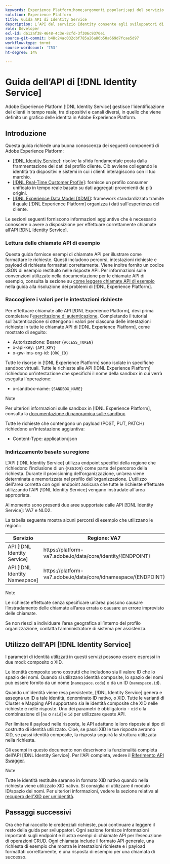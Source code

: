 ```yaml
---
keywords: Experience Platform;home;argomenti popolari;api del servizio identity;guida per gli sviluppatori del servizio identity;area geografica
solution: Experience Platform
title: Guida API di Identity Service
description: L’API del servizio Identity consente agli sviluppatori di gestire l’identificazione dei clienti in tempo quasi reale tra dispositivi e canali diversi, utilizzando i grafici delle identità in Adobe Experience Platform. Segui questa guida per scoprire come eseguire operazioni chiave utilizzando l’API.
role: Developer
exl-id: d612af38-4648-4c3e-8cfd-3f306c9370e1
source-git-commit: b48c24ac032cbf785a26a86b50a669d7fcae5d97
workflow-type: tm+mt
source-wordcount: '753'
ht-degree: 14%

---
```


# Guida dell’API di [!DNL Identity Service]

Adobe Experience Platform [!DNL Identity Service] gestisce l&#39;identificazione dei clienti in tempo reale, tra dispositivi e canali diversi, in quello che viene definito un grafico delle identità in Adobe Experience Platform.

## Introduzione

Questa guida richiede una buona conoscenza dei seguenti componenti di Adobe Experience Platform:

- [[!DNL Identity Service]](../home.md): risolve la sfida fondamentale posta dalla frammentazione dei dati del profilo cliente. Ciò avviene collegando le identità tra dispositivi e sistemi in cui i clienti interagiscono con il tuo marchio.
- [[!DNL Real-Time Customer Profile]](../../profile/home.md): fornisce un profilo consumer unificato in tempo reale basato su dati aggregati provenienti da più origini.
- [[!DNL Experience Data Model (XDM)]](../../xdm/home.md): framework standardizzato tramite il quale [!DNL Experience Platform] organizza i dati sull&#39;esperienza del cliente.

Le sezioni seguenti forniscono informazioni aggiuntive che è necessario conoscere o avere a disposizione per effettuare correttamente chiamate all&#39;API [!DNL Identity Service].

### Lettura delle chiamate API di esempio

Questa guida fornisce esempi di chiamate API per illustrare come formattare le richieste. Questi includono percorsi, intestazioni richieste e payload di richieste formattati correttamente. Viene inoltre fornito un codice JSON di esempio restituito nelle risposte API. Per informazioni sulle convenzioni utilizzate nella documentazione per le chiamate API di esempio, consulta la sezione su [come leggere chiamate API di esempio](../../landing/troubleshooting.md#how-do-i-format-an-api-request) nella guida alla risoluzione dei problemi di [!DNL Experience Platform].

### Raccogliere i valori per le intestazioni richieste

Per effettuare chiamate alle API [!DNL Experience Platform], devi prima completare l&#39;[esercitazione di autenticazione](https://www.adobe.com/go/platform-api-authentication-en). Completando il tutorial sull’autenticazione si ottengono i valori per ciascuna delle intestazioni richieste in tutte le chiamate API di [!DNL Experience Platform], come mostrato di seguito:

- Autorizzazione: Bearer `{ACCESS_TOKEN}`
- x-api-key: `{API_KEY}`
- x-gw-ims-org-id: `{ORG_ID}`

Tutte le risorse in [!DNL Experience Platform] sono isolate in specifiche sandbox virtuali. Tutte le richieste alle API [!DNL Experience Platform] richiedono un&#39;intestazione che specifichi il nome della sandbox in cui verrà eseguita l&#39;operazione:

- x-sandbox-name: `{SANDBOX_NAME}`

>[!NOTE]
>
>Per ulteriori informazioni sulle sandbox in [!DNL Experience Platform], consulta la [documentazione di panoramica sulle sandbox](../../sandboxes/home.md).

Tutte le richieste che contengono un payload (POST, PUT, PATCH) richiedono un’intestazione aggiuntiva:

- Content-Type: application/json

### Indirizzamento basato su regione

L&#39;API [!DNL Identity Service] utilizza endpoint specifici della regione che richiedono l&#39;inclusione di un `{REGION}` come parte del percorso della richiesta. Durante il provisioning dell’organizzazione, un’area viene determinata e memorizzata nel profilo dell’organizzazione. L&#39;utilizzo dell&#39;area corretta con ogni endpoint assicura che tutte le richieste effettuate utilizzando l&#39;API [!DNL Identity Service] vengano instradate all&#39;area appropriata.

Al momento sono presenti due aree supportate dalle API [!DNL Identity Service]: VA7 e NLD2.

La tabella seguente mostra alcuni percorsi di esempio che utilizzano le regioni:

| Servizio | Regione: VA7 | Regione: NLD2 |
| ------ | -------- |--------- |
| API [!DNL Identity Service] | https://</span>platform-va7.adobe.</span>io/data/core/identity/{ENDPOINT} | https://</span>platform-nld2.adobe.</span>io/data/core/identity/{ENDPOINT} |
| API [!DNL Identity Namespace] | https://</span>platform-va7.adobe.</span>io/data/core/idnamespace/{ENDPOINT} | https://</span>platform-nld2.adobe.</span>io/data/core/idnamespace{ENDPOINT} |

>[!NOTE]
>
>Le richieste effettuate senza specificare un’area possono causare l’instradamento delle chiamate all’area errata o causare un errore imprevisto delle chiamate.

Se non riesci a individuare l’area geografica all’interno del profilo organizzazione, contatta l’amministratore di sistema per assistenza.

## Utilizzo dell&#39;API [!DNL Identity Service]

I parametri di identità utilizzati in questi servizi possono essere espressi in due modi: composito o XID.

Le identità composite sono costrutti che includono sia il valore ID che lo spazio dei nomi. Quando si utilizzano identità composite, lo spazio dei nomi può essere fornito da un nome (`namespace.code`) o da un ID (`namespace.id`).

Quando un&#39;identità viene resa persistente, [!DNL Identity Service] genera e assegna un ID a tale identità, denominato ID nativo, o XID. Tutte le varianti di Cluster e Mapping API supportano sia le identità composite che XID nelle richieste e nelle risposte. Uno dei parametri è obbligatorio - `xid` o la combinazione di [`ns` o `nsid`] e `id` per utilizzare queste API.

Per limitare il payload nelle risposte, le API adattano le loro risposte al tipo di costrutto di identità utilizzato. Cioè, se passi XID le tue risposte avranno XID, se passi identità composite, la risposta seguirà la struttura utilizzata nella richiesta.

Gli esempi in questo documento non descrivono la funzionalità completa dell&#39;API [!DNL Identity Service]. Per l&#39;API completa, vedere il [Riferimento API Swagger](https://www.adobe.io/experience-platform-apis/references/identity-service).

>[!NOTE]
>
>Tutte le identità restituite saranno in formato XID nativo quando nella richiesta viene utilizzato XID nativo. Si consiglia di utilizzare il modulo ID/spazio dei nomi. Per ulteriori informazioni, vedere la sezione relativa al [recupero dell&#39;XID per un&#39;identità](./create-custom-namespace.md).

## Passaggi successivi

Ora che hai raccolto le credenziali richieste, puoi continuare a leggere il resto della guida per sviluppatori. Ogni sezione fornisce informazioni importanti sugli endpoint e illustra esempi di chiamate API per l’esecuzione di operazioni CRUD. Ogni chiamata include il formato API generale, una richiesta di esempio che mostra le intestazioni richieste e i payload formattati correttamente, e una risposta di esempio per una chiamata di successo.
